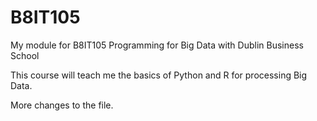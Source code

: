 # B8IT105
My module for B8IT105 Programming for Big Data with Dublin Business School

This course will teach me the basics of Python and R for processing Big Data.

More changes to the file.

